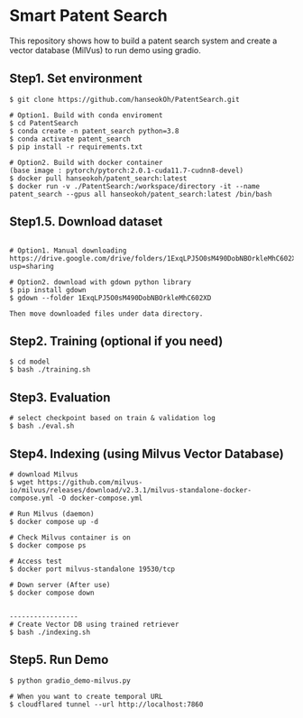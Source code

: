 # Smart Patent Search 

This repository shows how to build a patent search system and create a vector database (MilVus) to run demo using gradio.

## Step1. Set environment
```
$ git clone https://github.com/hanseokOh/PatentSearch.git

# Option1. Build with conda enviroment
$ cd PatentSearch
$ conda create -n patent_search python=3.8
$ conda activate patent_search
$ pip install -r requirements.txt

# Option2. Build with docker container
(base image : pytorch/pytorch:2.0.1-cuda11.7-cudnn8-devel)
$ docker pull hanseokoh/patent_search:latest
$ docker run -v ./PatentSearch:/workspace/directory -it --name patent_search --gpus all hanseokoh/patent_search:latest /bin/bash
```
## Step1.5. Download dataset 
```

# Option1. Manual downloading
https://drive.google.com/drive/folders/1ExqLPJ5O0sM490DobNBOrkleMhC602XD?usp=sharing

# Option2. download with gdown python library
$ pip install gdown
$ gdown --folder 1ExqLPJ5O0sM490DobNBOrkleMhC602XD

Then move downloaded files under data directory.

```

## Step2. Training (optional if you need)
```
$ cd model
$ bash ./training.sh
```

## Step3. Evaluation 
```
# select checkpoint based on train & validation log
$ bash ./eval.sh
```

## Step4. Indexing (using Milvus Vector Database)
```
# download Milvus
$ wget https://github.com/milvus-io/milvus/releases/download/v2.3.1/milvus-standalone-docker-compose.yml -O docker-compose.yml

# Run Milvus (daemon)
$ docker compose up -d

# Check Milvus container is on
$ docker compose ps 

# Access test 
$ docker port milvus-standalone 19530/tcp

# Down server (After use)
$ docker compose down


-----------------
# Create Vector DB using trained retriever
$ bash ./indexing.sh
```

## Step5. Run Demo
```
$ python gradio_demo-milvus.py

# When you want to create temporal URL
$ cloudflared tunnel --url http://localhost:7860
```

